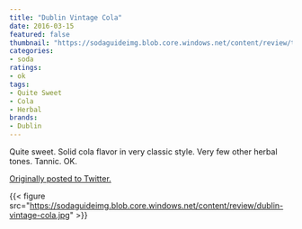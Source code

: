 ```yaml
---
title: "Dublin Vintage Cola"
date: 2016-03-15
featured: false
thumbnail: "https://sodaguideimg.blob.core.windows.net/content/review/thumbs/dublin-vintage-cola.jpg"
categories:
- soda
ratings:
- ok
tags:
- Quite Sweet
- Cola
- Herbal
brands:
- Dublin
---
```


Quite sweet. Solid cola flavor in very classic style. Very few other herbal tones. Tannic. OK.

[Originally posted to Twitter.](https://twitter.com/Cavorter/status/709801990478372864)

{{< figure src="https://sodaguideimg.blob.core.windows.net/content/review/dublin-vintage-cola.jpg" >}}

